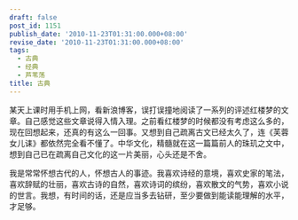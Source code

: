 ```yaml
---
draft: false
post_id: 1151
publish_date: '2010-11-23T01:31:00.000+08:00'
revise_date: '2010-11-23T01:31:00.000+08:00'
tags:
  - 古典
  - 经典
  - 芦苇荡
title: 古典
---
```


某天上课时用手机上网，看新浪博客，误打误撞地阅读了一系列的评述红楼梦的文章。自己感觉这些文章说得入情入理。之前看红楼梦的时候都没有考虑这么多的，现在回想起来，还真的有这么一回事。又想到自己疏离古文已经太久了，连《芙蓉女儿诔》都依然完全看不懂了。中华文化，精髓就在这一篇篇前人的珠玑之文中，想到自己已在疏离自己文化的这一片美丽，心头还是不舍。

我是常常怀想古代的人，怀想古人的事迹。我喜欢诗经的意境，喜欢史家的笔法，喜欢辞赋的壮丽，喜欢古诗的自然，喜欢诗词的缤纷，喜欢散文的气势，喜欢小说的世言。我想，有时间的话，还是应当多去钻研，至少要做到能读能理解的水平，才足够。
